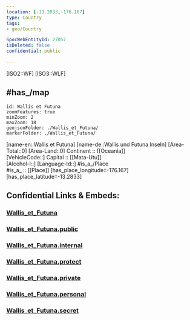 ```yaml
---
location: [-13.2833,-176.167] 
type: Country
tags:
- geo/Country

SpocWebEntityId: 27057
isDeleted: false
confidential: public

---
```

[ISO2::WF] 
[ISO3::WLF] 

## #has_/map 


```leaflet
id: Wallis et Futuna
zoomFeatures: true 
minZoom: 2 
maxZoom: 18
geojsonFolder: ./Wallis_et_Futuna/
markerFolder: ./Wallis_et_Futuna/
```

[name-en::Wallis et Futuna] 
[name-de::Wallis und Futuna Inseln] 
[Area-Total::0] 
[Area-Land::0] 
Continent :: [[Oceania]]  
[VehicleCode::] 
Capital :: [[Mata-Utu]]  
[Alcohol-l::] 
[Language-Id::] 
#is_a_/Place  
#is_a_ :: [[Place]] 
[has_place_longitude::-176.167] 
[has_place_latitude::-13.2833] 


## Confidential Links & Embeds: 

### [Wallis_et_Futuna](/_Standards/Earth/Continent/Oceania/Polynesia/Wallis_et_Futuna.md) 

### [Wallis_et_Futuna.public](/_public/Earth/Continent/Oceania/Polynesia/Wallis_et_Futuna.public.md) 

### [Wallis_et_Futuna.internal](/_internal/Earth/Continent/Oceania/Polynesia/Wallis_et_Futuna.internal.md) 

### [Wallis_et_Futuna.protect](/_protect/Earth/Continent/Oceania/Polynesia/Wallis_et_Futuna.protect.md) 

### [Wallis_et_Futuna.private](/_private/Earth/Continent/Oceania/Polynesia/Wallis_et_Futuna.private.md) 

### [Wallis_et_Futuna.personal](/_personal/Earth/Continent/Oceania/Polynesia/Wallis_et_Futuna.personal.md) 

### [Wallis_et_Futuna.secret](/_secret/Earth/Continent/Oceania/Polynesia/Wallis_et_Futuna.secret.md)

